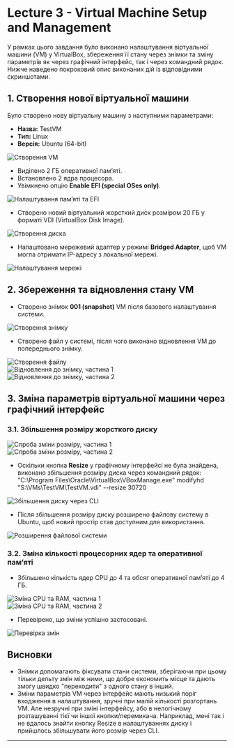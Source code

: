 # Lecture 3 - Virtual Machine Setup and Management

У рамках цього завдання було виконано налаштування віртуальної машини (VM) у VirtualBox, збереження її стану через знімки та зміну параметрів як через графічний інтерфейс, так і через командний рядок. Нижче наведено покроковий опис виконаних дій із відповідними скриншотами.

## 1. Створення нової віртуальної машини

Було створено нову віртуальну машину з наступними параметрами:
- **Назва:** TestVM
- **Тип:** Linux
- **Версія:** Ubuntu (64-bit)

![Створення VM](001.jpg)

- Виділено 2 ГБ оперативної пам’яті.
- Встановлено 2 ядра процесора.
- Увімкнено опцію **Enable EFI (special OSes only)**.

![Налаштування пам’яті та EFI](002.jpg)

- Створено новий віртуальний жорсткий диск розміром 20 ГБ у форматі VDI (VirtualBox Disk Image).

![Створення диска](003.jpg)

- Налаштовано мережевий адаптер у режимі **Bridged Adapter**, щоб VM могла отримати IP-адресу з локальної мережі.

![Налаштування мережі](004.jpg)

## 2. Збереження та відновлення стану VM

- Створено знімок **001 (snapshot)** VM після базового налаштування системи.

![Створення знімку](005.jpg)

- Створено файл у системі, після чого виконано відновлення VM до попереднього знімку.

![Створення файлу](006.jpg)  
![Відновлення до знімку, частина 1](007.jpg)  
![Відновлення до знімку, частина 2](008.jpg)

## 3. Зміна параметрів віртуальної машини через графічний інтерфейс

### 3.1. Збільшення розміру жорсткого диску

![Спроба зміни розміру, частина 1](009.jpg)  
![Спроба зміни розміру, частина 2](010.jpg)

- Оскільки кнопка **Resize** у графічному інтерфейсі не була знайдена, виконано збільшення розміру диска через командний рядок:
"C:\Program Files\Oracle\VirtualBox\VBoxManage.exe" modifyhd "S:\VMs\TestVM\TestVM.vdi" --resize 30720


![Збільшення диску через CLI](011.jpg)

- Після збільшення розміру диску розширено файлову систему в Ubuntu, щоб новий простір став доступним для використання.

![Розширення файлової системи](012.jpg)

### 3.2. Зміна кількості процесорних ядер та оперативної пам’яті
- Збільшено кількість ядер CPU до 4 та обсяг оперативної пам’яті до 4 ГБ.

![Зміна CPU та RAM, частина 1](013.jpg)  
![Зміна CPU та RAM, частина 2](014.jpg)

- Перевірено, що зміни успішно застосовані.

![Перевірка змін](015.jpg)

## Висновки

- Знімки допомагають фіксувати стани системи, зберігаючи при цьому тільки дельту змін між ними, що добре економить місце та дають змогу швидко "переходити" з одного стану в інший.
- Зміни параметрів VM через інтерфейс мають низький поріг входження в налаштування, зручні при малій кількості розгортань VM. Але незручні при зміні інтерфейсу, або в нелогічному розташуванні тієї чи іншої кнопки/перемикача. Наприклад, мені так і не вдалось знайти кнопку Resize в налаштуваннях диску і прийшлось збільшувати його розмір через CLI.

---